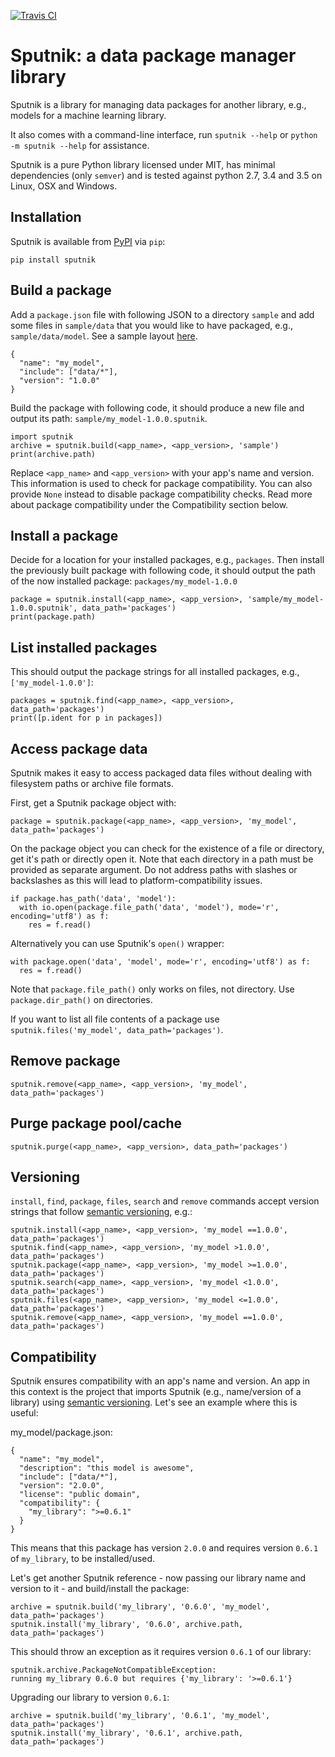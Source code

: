 [![Travis CI](https://travis-ci.org/spacy-io/sputnik.svg?branch=master)](https://travis-ci.org/spacy-io/sputnik)

# Sputnik: a data package manager library

Sputnik is a library for managing data packages for another library, e.g., models for a machine learning library.

It also comes with a command-line interface, run ```sputnik --help``` or ```python -m sputnik --help``` for assistance.

Sputnik is a pure Python library licensed under MIT, has minimal dependencies (only ```semver```) and is tested against python 2.7, 3.4 and 3.5 on Linux, OSX and Windows.

## Installation

Sputnik is available from [PyPI](https://pypi.python.org/pypi/sputnik) via ```pip```:

```
pip install sputnik
```

## Build a package

Add a ```package.json``` file with following JSON to a directory ```sample``` and add some files in ```sample/data``` that you would like to have packaged, e.g., ```sample/data/model```. See a sample layout [here](https://github.com/spacy-io/sputnik/tree/master/sample).

```
{
  "name": "my_model",
  "include": ["data/*"],
  "version": "1.0.0"
}
```

Build the package with following code, it should produce a new file and output its path: ```sample/my_model-1.0.0.sputnik```.

```
import sputnik
archive = sputnik.build(<app_name>, <app_version>, 'sample')
print(archive.path)
```

Replace ```<app_name>``` and ```<app_version>``` with your app's name and version. This information is used to check for package compatibility. You can also provide ```None``` instead to disable package compatibility checks. Read more about package compatibility under the Compatibility section below.

## Install a package

Decide for a location for your installed packages, e.g., ```packages```. Then install the previously built package with following code, it should output the path of the now installed package: ```packages/my_model-1.0.0```

```
package = sputnik.install(<app_name>, <app_version>, 'sample/my_model-1.0.0.sputnik', data_path='packages')
print(package.path)
```

## List installed packages

This should output the package strings for all installed packages, e.g., ```['my_model-1.0.0']```:

```
packages = sputnik.find(<app_name>, <app_version>, data_path='packages')
print([p.ident for p in packages])
```

## Access package data

Sputnik makes it easy to access packaged data files without dealing with filesystem paths or archive file formats.

First, get a Sputnik package object with:

```
package = sputnik.package(<app_name>, <app_version>, 'my_model', data_path='packages')
```

On the package object you can check for the existence of a file or directory, get it's path or directly open it. Note that each directory in a path must be provided as separate argument. Do not address paths with slashes or backslashes as this will lead to platform-compatibility issues.

```
if package.has_path('data', 'model'):
  with io.open(package.file_path('data', 'model'), mode='r', encoding='utf8') as f:
    res = f.read()
```

Alternatively you can use Sputnik's ```open()``` wrapper:

```
with package.open('data', 'model', mode='r', encoding='utf8') as f:
  res = f.read()
```

Note that ```package.file_path()``` only works on files, not directory. Use ```package.dir_path()``` on directories.

If you want to list all file contents of a package use ```sputnik.files('my_model', data_path='packages')```.

## Remove package

```
sputnik.remove(<app_name>, <app_version>, 'my_model', data_path='packages')
```

## Purge package pool/cache

```
sputnik.purge(<app_name>, <app_version>, data_path='packages')
```

## Versioning

```install```, ```find```, ```package```, ```files```, ```search``` and ```remove``` commands accept version strings that follow [semantic versioning](http://semver.org/), e.g.:

```
sputnik.install(<app_name>, <app_version>, 'my_model ==1.0.0', data_path='packages')
sputnik.find(<app_name>, <app_version>, 'my_model >1.0.0', data_path='packages')
sputnik.package(<app_name>, <app_version>, 'my_model >=1.0.0', data_path='packages')
sputnik.search(<app_name>, <app_version>, 'my_model <1.0.0', data_path='packages')
sputnik.files(<app_name>, <app_version>, 'my_model <=1.0.0', data_path='packages')
sputnik.remove(<app_name>, <app_version>, 'my_model ==1.0.0', data_path='packages')
```

## Compatibility

Sputnik ensures compatibility with an app's name and version. An app in this context is the project that imports Sputnik (e.g., name/version of a library) using [semantic versioning](http://semver.org/). Let's see an example where this is useful:

my_model/package.json:
```
{
  "name": "my_model",
  "description": "this model is awesome",
  "include": ["data/*"],
  "version": "2.0.0",
  "license": "public domain",
  "compatibility": {
    "my_library": ">=0.6.1"
  }
}
```

This means that this package has version ```2.0.0``` and requires version ```0.6.1``` of ```my_library```, to be installed/used.

Let's get another Sputnik reference - now passing our library name and version to it - and build/install the package:

```
archive = sputnik.build('my_library', '0.6.0', 'my_model', data_path='packages')
sputnik.install('my_library', '0.6.0', archive.path, data_path='packages')
```

This should throw an exception as it requires version ```0.6.1``` of our library:

```
sputnik.archive.PackageNotCompatibleException:
running my_library 0.6.0 but requires {'my_library': '>=0.6.1'}
```

Upgrading our library to version ```0.6.1```:

```
archive = sputnik.build('my_library', '0.6.1', 'my_model', data_path='packages')
sputnik.install('my_library', '0.6.1', archive.path, data_path='packages')
```
